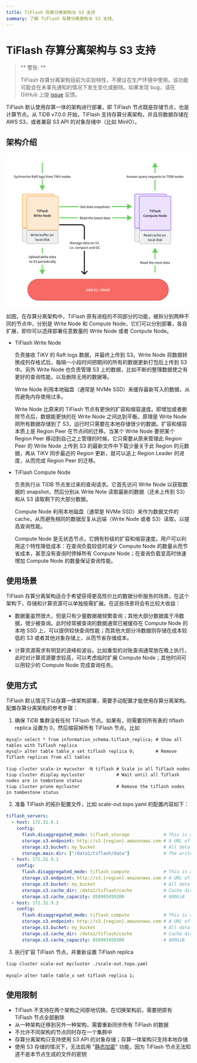 ```yaml
---
title: TiFlash 存算分离架构与 S3 支持
summary: 了解 TiFlash 存算分离架构与 S3 支持。
---
```


# TiFlash 存算分离架构与 S3 支持

> ** 警告: **
>
> TiFlash 存算分离架构目前为实验特性，不建议在生产环境中使用。该功能可能会在未事先通知的情况下发生变化或删除。如果发现 bug，请在 GitHub 上提 [issue](https://github.com/pingcap/tiflash/issues) 反馈。

TiFlash 默认使用存算一体的架构进行部署，即 TiFlash 节点既是存储节点，也是计算节点。从 TiDB v7.0.0 开始，TiFlash 支持存算分离架构，并且将数据存储在 AWS S3，或者兼容 S3 API 的对象存储中（比如 MinIO）。

## 架构介绍
![](/media/tiflash/tiflash-s3.png)

如图，在存算分离架构中，TiFlash 原有进程的不同部分的功能，被拆分到两种不同的节点中，分别是 Write Node 和 Compute Node，它们可以分别部署，各自扩展，即你可以选择部署任意数量的 Write Node 或者 Compute Node。

- TiFlash Write Node 

  负责接收 TiKV 的 Raft logs 数据，并最终上传到 S3。Write Node 将数据转换成列存格式后，每隔一小段时间把期间的所有的数据更新打包后上传到 S3 中。另外 Write Node 也负责管理 S3 上的数据，比如不断的整理数据使之有更好的查询性能，以及删除无用的数据等。

  Write Node 利用本地磁盘（通常是 NVMe SSD）来缓存最新写入的数据，从而避免内存使用过多。

  Write Node 比原来的 TiFlash 节点有更快的扩容和缩容速度。即增加或者删除节点后，数据能更快的在 Write Node 之间达到平衡。原理是 Write Node 把所有数据存储到了 S3，运行时只需要在本地存储很少的数据。扩容和缩容本质上是 Region Peer 在节点间的迁移。当某个 Write Node 要把某个 Region Peer 移动到自己之上管理的时候，它只需要从原来管理此 Region Peer 的 Write Node 上传到 S3 的最新文件中下载少量关于此 Region 的元数据，再从 TiKV 同步最近的 Region 更新，就可以追上 Region Leader 的进度，从而完成 Region Peer 的迁移。

- TiFlash Compute Node 

  负责执行从 TiDB 节点发过来的查询请求。它首先访问 Write Node 以获取数据的 snapshot，然后分别从 Write Note 读取最新的数据（还未上传到 S3）和从 S3 读取剩下的大部分数据。

  Compute Node 利用本地磁盘（通常是 NVMe SSD）来作为数据文件的 cache，从而避免相同的数据反复从远端（Write Node 或者 S3）读取，以提高查询性能。

  Compute Node 是无状态节点，它拥有秒级的扩容和缩容速度。用户可以利用这个特性降低成本：在查询负载较低时减少 Compute Node 的数量从而节省成本，甚至没有查询时停掉所有 Compute Node；在查询负载变高时快速增加 Compute Node 的数量保证查询性能。

## 使用场景
TiFlash 存算分离架构适合于希望获得更高性价比的数据分析服务的场景。在这个架构下，存储和计算资源可以单独按需扩展。在这些场景将会有比较大收益：

- 数据量虽然很大，但是只有少量数据被频繁查询；其他大部分数据属于冷数据，很少被查询。此时经常被查询的数据通常已被缓存在 Compute Node 的本地 SSD 上，可以提供较快查询性能；而其他大部分冷数据则存储在成本较低的 S3 或者其他对象存储上，从而节省存储成本。

- 计算资源需求有明显的波峰和波谷。比如重型的对账查询通常放在晚上执行，此时对计算资源要求较高，可以考虑临时扩展 Compute Node；其他时间可以用较少的 Compute Node 完成查询任务。

## 使用方式
TiFlash 默认情况下以存算一体架构部署，需要手动配置才能使用存算分离架构。配置存算分离架构的参考步骤：

1. 确保 TiDB 集群没有任何 TiFlash 节点。如果有，则需要将所有表的 tiflash replica 设置为 0，然后缩容掉所有 TiFlash 节点。比如

```shell
mysql> select * from information_schema.tiflash_replica; # Show all tables with TiFlash replica
mysql> alter table table_x set tiflash replica 0;        # Remove TiFlash replicas from all tables

tiup cluster scale-in mycuster -N tiflash # Scale in all TiFlash nodes
tiup cluster display mycluster            # Wait until all TiFlash nodes are in tombstone status
tiup cluster prune mycluster              # Remove the tiflash nodes in tombestone status
```

2. 准备 TiFlash 的拓扑配置文件，比如 scale-out.topo.yaml 的配置内容如下：

```yaml
tiflash_servers:
  - host: 172.31.8.1
    config:
      flash.disaggregated_mode: tiflash_storage             # This is a Write Node
      storage.s3.endpoint: http://s3.{region}.amazonaws.com # A URL of S3
      storage.s3.bucket: my_bucket                          # All data is stored in this S3 bucket.
      storage.main.dir: ["/data1/tiflash/data"]             # The write buffer directory
  - host: 172.31.9.1
    config:
      flash.disaggregated_mode: tiflash_compute             # This is a Compute Node
      storage.s3.endpoint: http://s3.{region}.amazonaws.com # A URL of S3
      storage.s3.bucket: my_bucket                          # All data is stored in this S3 bucket.
      storage.s3.cache_dir: /data1/tiflash/cache            # Cache directory.
      storage.s3.cache_capacity: 858993459200               # 800GiB
  - host: 172.31.9.2
    config:
      flash.disaggregated_mode: tiflash_compute             # This is a Compute Node
      storage.s3.endpoint: http://s3.{region}.amazonaws.com # A URL of S3
      storage.s3.bucket: my_bucket                          # All data is stored in this S3 bucket.
      storage.s3.cache_dir: /data1/tiflash/cache            # Cache directory.
      storage.s3.cache_capacity: 858993459200               # 800GiB
```

3. 执行扩容 TiFlash 节点，并重新设置 TiFlash replica

```shell
tiup cluster scale-out mycluster ./scale-out.topo.yaml

mysql> alter table table_x set tiflash replica 1;
```

## 使用限制

- TiFlash 不支持在两个架构之间原地切换。在切换架构前，需要把原有 TiFlash 节点全部删除
- 从一种架构迁移到另外一种架构，需要重新同步所有 TiFlash 的数据
- 不允许不同架构的节点同时存在一个集群中
- 存算分离架构只支持使用 S3 API 的对象存储；存算一体架构只支持本地存储
- 使用 S3 存储的情况下，无法启用 "[静态加密](https://docs.pingcap.com/tidb/dev/encryption-at-rest)" 功能，因为 TiFlash 节点无法知道不是本节点生成的文件的密钥